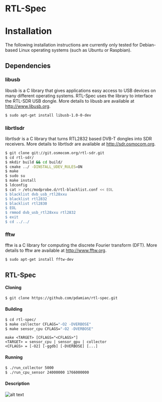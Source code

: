 RTL-Spec
========

# Installation
The following installation instructions are currently only tested for Debian-based Linux operating systems (such as Ubuntu or Raspbian).

## Dependencies
### libusb
libusb is a C library that gives applications easy access to USB devices on many different operating systems. RTL-Spec uses the library to interface the RTL-SDR USB dongle. More details to libusb are available at http://www.libusb.org.
```sh
$ sudo apt-get install libusb-1.0-0-dev
```

### librtlsdr
librtlsdr is a C library that turns RTL2832 based DVB-T dongles into SDR receivers. More details to librtlsdr are available at http://sdr.osmocom.org.
```sh
$ git clone git://git.osmocom.org/rtl-sdr.git
$ cd rtl-sdr/
$ mkdir build && cd build/
$ cmake ../ -DINSTALL_UDEV_RULES=ON
$ make
$ sudo su
$ make install
$ ldconfig
$ cat > /etc/modprobe.d/rtl-blacklist.conf << EOL
$ blacklist dvb_usb_rtl28xxu
$ blacklist rtl2832
$ blacklist rtl2830
$ EOL
$ rmmod dvb_usb_rtl28xxu rtl2832
$ exit
$ cd ../../
```

### fftw
fftw is a C library for computing the discrete Fourier transform (DFT). More details to fftw are available at http://www.fftw.org.
```sh
$ sudo apt-get install fftw-dev
```

## RTL-Spec
#### Cloning
```sh
$ git clone https://github.com/pdamian/rtl-spec.git
```
#### Building
```sh
$ cd rtl-spec/
$ make collector CFLAGS="-O2 -DVERBOSE"
$ make sensor_cpu CFLAGS="-O2 -DVERBOSE"
```
    make <TARGET> [CFLAGS="<CFLAGS>"]
    <TARGET> = sensor_cpu | sensor_gpu | collector
    <CFLAGS> = [-O2] [-ggdb] [-DVERBOSE] [...]
    
#### Running
```sh
$ ./run_collector 5000
$ ./run_cpu_sensor 24000000 1766000000
```

#### Description
![alt text](https://github.com/pdamian/rtl-spec/blob/master/images/processing_steps.png "Processing Steps")
